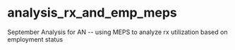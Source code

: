 # analysis_rx_and_emp_meps
September Analysis for AN -- using MEPS to analyze rx utilization based on employment status 
